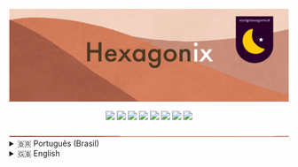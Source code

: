 <p align="center">
<img src="https://github.com/hexagonix/Doc/blob/main/Img/banner.png">
</p>

<div align="center">

![](https://img.shields.io/github/license/hexagonix/Doc.svg)
![](https://img.shields.io/github/stars/hexagonix/Doc.svg)
![](https://img.shields.io/github/issues/hexagonix/Doc.svg)
![](https://img.shields.io/github/issues-closed/hexagonix/Doc.svg)
![](https://img.shields.io/github/issues-pr/hexagonix/Doc.svg)
![](https://img.shields.io/github/issues-pr-closed/hexagonix/Doc.svg)
![](https://img.shields.io/github/downloads/hexagonix/Doc/total.svg)
![](https://img.shields.io/github/release/hexagonix/Doc.svg)

</div>

<!-- Vai funcionar como <hr> -->

<img src="https://github.com/hexagonix/Doc/blob/main/Img/hr.png" width="100%" height="2px" />

<details title="Português (Brasil)" align='left'>
<br>
<summary align='left'>🇧🇷 Português (Brasil)</summary>

> **A documentação está em construção.**

* 📚 [Documentação do Hexagonix](https://github.com/hexagonix/Doc/tree/main/Hexagonix/README.pt.md)
* 📚 [Documentação do Hexagon](https://github.com/hexagonix/Doc/tree/main/Hexagon/README.pt.md)
* 📚 [Documentação do HBoot](https://github.com/hexagonix/Doc/tree/main/HBoot/README.pt.md) 
* ⚒️ [Construir o sistema](https://github.com/hexagonix/build/blob/main/README.pt.md)

</details>

<details title="English" align='left'>
<br>
<summary align='left'>🇬🇧 English</summary>

> **The documentation is under constrution.**

* 📚 [Hexagonix Documentation](https://github.com/hexagonix/Doc/tree/main/Hexagonix/README.en.md)
* 📚 [Hexagon Documentation](https://github.com/hexagonix/Doc/tree/main/Hexagon/README.en.md)
* 📚 [HBoot Documentation](https://github.com/hexagonix/Doc/tree/main/HBoot/README.en.md)
* ⚒️ [Build the system](https://github.com/hexagonix/build/blob/main/README.en.md)

</details>

<!--

Versão deste arquivo: 1.0

-->
